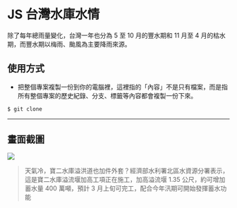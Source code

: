 # JS 台灣水庫水情

除了每年總雨量變化，台灣一年也分為 5 至 10 月的豐水期和 11 月至 4 月的枯水期，而豐水期以梅雨、颱風為主要降雨來源。

## 使用方式
- 把整個專案複製一份到你的電腦裡，這裡指的「內容」不是只有檔案，而是指所有整個專案的歷史紀錄、分支、標籤等內容都會複製一份下來。
```sh
$ git clone
```

----

## 畫面截圖
![](https://i.imgur.com/TW6BcHx.png)
> 天氣冷，寶二水庫溢洪道也加件外套？經濟部水利署北區水資源分署表示，這是寶二水庫溢流堰加高工項正在施工，加高溢流堰 1.35 公尺，約可增加蓄水量 400 萬噸，預計 3 月上旬可完工，配合今年汛期可開始發揮蓄水功能
